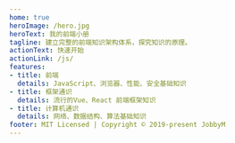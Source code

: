 ```yaml
---
home: true
heroImage: /hero.jpg
heroText: 我的前端小册
tagline: 建立完整的前端知识架构体系，探究知识的原理。
actionText: 快速开始
actionLink: /js/
features:
- title: 前端
  details: JavaScript、浏览器、性能、安全基础知识
- title: 框架通识
  details: 流行的Vue、React 前端框架知识
- title: 计算机通识
  details: 网络、数据结构、算法基础知识
footer: MIT Licensed | Copyright © 2019-present JobbyM
---
```

